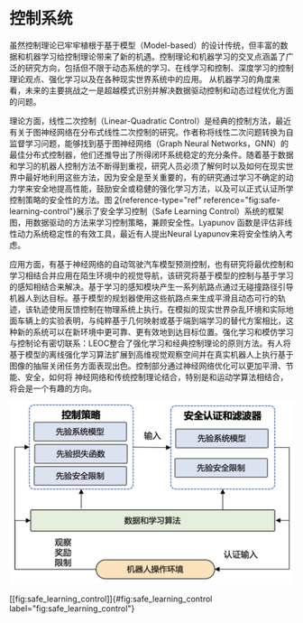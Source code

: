 控制系统
========

虽然控制理论已牢牢植根于基于模型（Model-based）的设计传统，但丰富的数据和机器学习给控制理论带来了新的机遇。控制理论和机器学习的交叉点涵盖了广泛的研究方向，包括但不限于动态系统的学习、在线学习和控制、深度学习的控制理论观点、强化学习以及在各种现实世界系统中的应用。
从机器学习的角度来看，未来的主要挑战之一是超越模式识别并解决数据驱动控制和动态过程优化方面的问题。

理论方面，线性二次控制（Linear-Quadratic
Control）是经典的控制方法，最近有关于图神经网络在分布式线性二次控制的研究。作者称将线性二次问题转换为自监督学习问题，能够找到基于图神经网络（Graph
Neural
Networks，GNN）的最佳分布式控制器，他们还推导出了所得闭环系统稳定的充分条件。随着基于数据和学习的机器人控制方法不断得到重视，研究人员必须了解何时以及如何在现实世界中最好地利用这些方法，因为安全是至关重要的，有的研究通过学习不确定的动力学来安全地提高性能，鼓励安全或稳健的强化学习方法，以及可以正式认证所学控制策略的安全性的方法。图 [2](#fig:safe-learning-control){reference-type="ref"
reference="fig:safe-learning-control"}展示了安全学习控制（Safe Learning
Control）系统的框架图，用数据驱动的方法来学习控制策略，兼顾安全性。Lyapunov
函数是评估非线性动力系统稳定性的有效工具，最近有人提出Neural
Lyapunov来将安全性纳入考虑。

应用方面，有基于神经网络的自动驾驶汽车模型预测控制，也有研究将最优控制和学习相结合并应用在陌生环境中的视觉导航，该研究将基于模型的控制与基于学习的感知相结合来解决。基于学习的感知模块产生一系列航路点通过无碰撞路径引导机器人到达目标。基于模型的规划器使用这些航路点来生成平滑且动态可行的轨迹，该轨迹使用反馈控制在物理系统上执行。在模拟的现实世界杂乱环境和实际地面车辆上的实验表明，与纯粹基于几何映射或基于端到端学习的替代方案相比，这种新的系统可以在新环境中更可靠、更有效地到达目标位置。强化学习和模仿学习与控制论有密切联系：LEOC整合了强化学习和经典控制理论的原则方法。有人将基于模型的离线强化学习算法扩展到高维视觉观察空间并在真实机器人上执行基于图像的抽屉关闭任务方面表现出色。控制部分通过神经网络优化可以更加平滑、节能、安全，如何将
神经网络和传统控制理论结合，特别是和运动学算法相结合，将会是一个有趣的方向。

![安全学习控制系统，数据被用来更新控制策略或或安全滤波器](../img/ch13/safe_learning_control.png)

[\[fig:safe\_learning\_control\]]{#fig:safe_learning_control
label="fig:safe_learning_control"}

